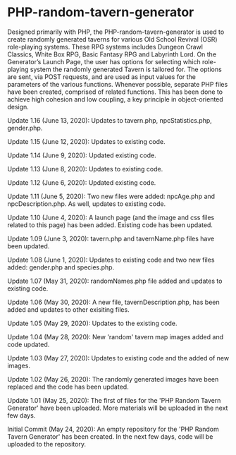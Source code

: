 # PHP-random-tavern-generator
Designed primarily with PHP, the PHP-random-tavern-generator is used to create randomly generated taverns for various Old School Revival (OSR) role-playing systems.  These RPG systems includes Dungeon Crawl Classics, White Box RPG, Basic Fantasy RPG and Labyrinth Lord.  On the Generator’s Launch Page, the user has options for selecting which role-playing system the randomly generated Tavern is tailored for.  The options are sent, via POST requests, and are used as input values for the parameters of the various functions.  Whenever possible, separate PHP files have been created, comprised of related functions.  This has been done to achieve high cohesion and low coupling, a key principle in object-oriented design.  

Update 1.16 (June 13, 2020): Updates to tavern.php, npcStatistics.php, gender.php.

Update 1.15 (June 12, 2020): Updates to existing code.

Update 1.14 (June 9, 2020): Updated existing code.

Update 1.13 (June 8, 2020): Updates to existing code.

Update 1.12 (June 6, 2020): Updated existing code.

Update 1.11 (June 5, 2020): Two new files were added: npcAge.php and npcDescription.php.  As well, updates to existing code.

Update 1.10 (June 4, 2020): A launch page (and the image and css files related to this page) has been added.  Existing code has been updated.

Update 1.09 (June 3, 2020): tavern.php and tavernName.php files have been updated.

Update 1.08 (June 1, 2020): Updates to existing code and two new files added: gender.php and species.php.

Update 1.07 (May 31, 2020): randomNames.php file added and updates to existing code.

Update 1.06 (May 30, 2020): A new file, tavernDescription.php, has been added and updates to other exisiting files.

Update 1.05 (May 29, 2020): Updates to the existing code.

Update 1.04 (May 28, 2020): New 'random' tavern map images added and code updated.

Update 1.03 (May 27, 2020): Updates to existing code and the added of new images.

Update 1.02 (May 26, 2020): The randomly generated images have been replaced and the code has been updated.

Update 1.01 (May 25, 2020): The first of files for the 'PHP Random Tavern Generator' have been uploaded.  More materials will be uploaded in the next few days.

Initial Commit (May 24, 2020): An empty repository for the 'PHP Random Tavern Generator' has been created.  In the next few days, code will be uploaded to the repository.
